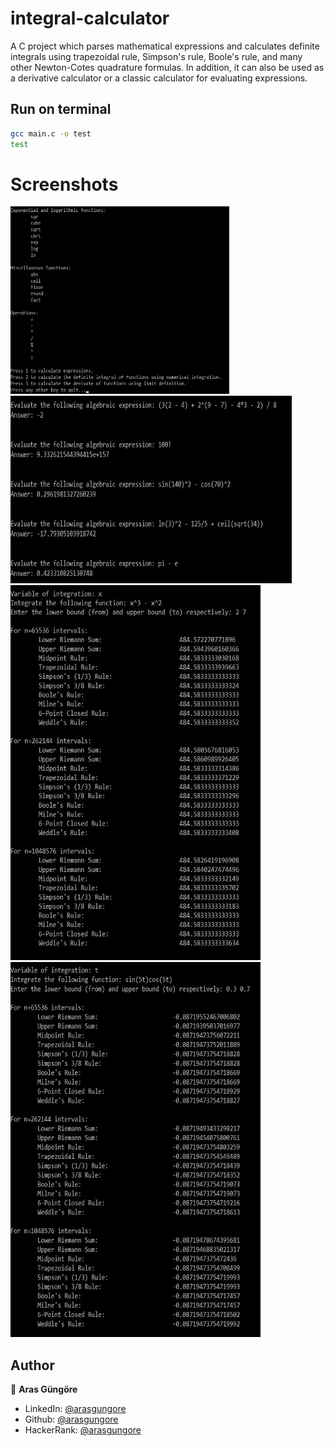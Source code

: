 # integral-calculator

A C project which parses mathematical expressions and calculates definite integrals using trapezoidal rule, Simpson's rule, Boole's rule, and many other Newton-Cotes quadrature formulas. In addition, it can also be used as a derivative calculator or a classic calculator for evaluating expressions.



## Run on terminal

```sh
gcc main.c -o test
test
```



# Screenshots

<p float="left">
    <img alt="Screenshot" src="https://github.com/arasgungore/integral-calculator/blob/main/Screenshots/title_screen.jpg" width="350" height="300">
    <img alt="Screenshot" src="https://github.com/arasgungore/integral-calculator/blob/main/Screenshots/calculator.jpg" width="450" height="300">
    <img alt="Screenshot" src="https://github.com/arasgungore/integral-calculator/blob/main/Screenshots/integral_1.jpg" width="400" height="600">
    <img alt="Screenshot" src="https://github.com/arasgungore/integral-calculator/blob/main/Screenshots/integral_2.jpg" width="400" height="600">
</p>



## Author

👤 **Aras Güngöre**

* LinkedIn: [@arasgungore](https://www.linkedin.com/in/arasgungore)
* Github: [@arasgungore](https://github.com/arasgungore)
* HackerRank: [@arasgungore](https://www.hackerrank.com/arasgungore)
